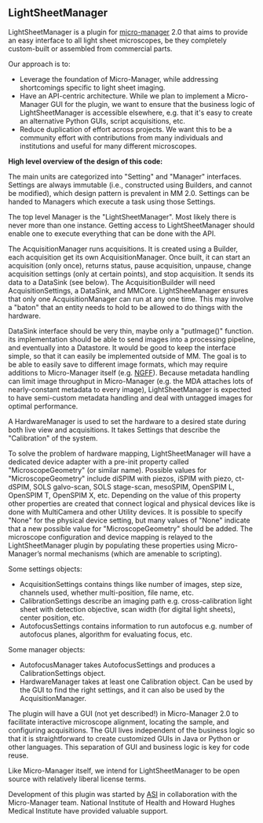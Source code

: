 ## LightSheetManager

LightSheetManager is a plugin for [micro-manager](https://micro-manager.org) 2.0 that aims to provide an easy interface to all light sheet microscopes, be they completely custom-built or assembled from commercial parts.

Our approach is to:
- Leverage the foundation of Micro-Manager, while addressing shortcomings specific to light sheet imaging.
- Have an API-centric architecture.  While we plan to implement a Micro-Manager GUI for the plugin, we want to ensure that the business logic of LightSheetManager is accessible elsewhere, e.g. that it's easy to create an alternative Python GUIs, script acquisitions, etc.
- Reduce duplication of effort across projects.  We want this to be a community effort with contributions from many individuals and institutions and useful for many different microscopes.


**High level overview of the design of this code:**

The main units are categorized into "Setting" and "Manager" interfaces. Settings are always immutable (i.e., constructed using Builders, and cannot be modified), which design pattern is prevalent in MM 2.0.  Settings can be handed to Managers which execute a task using those Settings.

The top level Manager is the "LightSheetManager".  Most likely there is never more than one instance. Getting access to LightSheetManager should enable one to execute everything that can be done with the API.

The AcquisitionManager runs acquisitions.  It is created using a Builder, each acquisition get its own AcquisitionManager. Once built, it can start an acquisition (only once), returns status, pause acquisition, unpause, change acquisition settings (only at certain points), and stop acquisition. It sends its data to a DataSink (see below). The AcquisitionBuilder will need AcquisitionSettings, a DataSink, and MMCore.  LightSheeManager ensures that only one AcquisitionManager can run at any one time.  This may involve a "baton" that an entity needs to hold to be allowed to do things with the hardware.

DataSink interface should be very thin, maybe only a "putImage()" function.  its implementation should be able to send images into a processing pipeline, and eventually into a Datastore. It would be good to keep the interface simple, so that it can easily be implemented outside of MM.  The goal is to be able to easily save to different image formats, which may require additions to Micro-Manager itself (e.g. [NGFF](https://ngff.openmicroscopy.org/latest/)).  Because metadata handling can limit image throughput in Micro-Manager (e.g. the MDA attaches lots of nearly-constant metadata to every image), LightSheetManager is expected to have semi-custom metadata handling and deal with untagged images for optimal performance.

A HardwareManager is used to set the hardware to a desired state during both live view and acquisitions.  It takes Settings that describe the "Calibration" of the system.

To solve the problem of hardware mapping, LightSheetManager will have a dedicated device adapter with a pre-init property called "MicroscopeGeometry" (or similar name).  Possible values for "MicroscopeGeometry" include diSPIM with piezos, iSPIM with piezo, ct-dSPIM, SOLS galvo-scan, SOLS stage-scan, mesoSPIM, OpenSPIM L, OpenSPIM T, OpenSPIM X, etc.  Depending on the value of this property other properties are created that connect logical and physical devices like is done with MultiCamera and other Utility devices.  It is possible to specify "None" for the physical device setting, but many values of "None" indicate that a new possible value for "MicroscopeGeometry" should be added.  The microscope configuration and device mapping is relayed to the LightSheetManager plugin by populating these properties using Micro-Manager’s normal mechanisms (which are amenable to scripting).

Some settings objects:
- AcquisitionSettings contains things like number of images, step size, channels used, whether multi-position, file name, etc.
- CalibrationSettings describe an imaging path e.g. cross-calibration light sheet with detection objective, scan width (for digital light sheets), center position, etc.
- AutofocusSettings contains information to run autofocus e.g. number of autofocus planes, algorithm for evaluating focus, etc.

Some manager objects:
- AutofocusManager takes AutofocusSettings and produces a CalibrationSettings object.
- HardwareManager takes at least one Calibration object.  Can be used by the GUI to find the right settings, and it can also be used by the AcquisitionManager.  

The plugin will have a GUI (not yet described!) in Micro-Manager 2.0 to facilitate interactive microscope alignment, locating the sample, and configuring acquisitions.  The GUI lives independent of the business logic so that it is straightforward to create customized GUIs in Java or Python or other languages.  This separation of GUI and business logic is key for code reuse.

Like Micro-Manager itself, we intend for LightSheetManager to be open source with relatively liberal license terms.

Development of this plugin was started by [ASI](https:////www.asiimaging.com) in collaboration with the Micro-Manager team.  National Institute of Health and Howard Hughes Medical Institute have provided valuable support.
